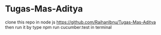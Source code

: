 # Tugas-Mas-Aditya
clone this repo in node js https://github.com/RaihanIbnu/Tugas-Mas-Aditya
then run it by type npm run cucumber:test in terminal
